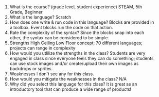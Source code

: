 ### 

1. What is the course? (grade level, student experience) STEAM, 5th Grade, Beginner
2. What is the language? Scratch
3. How does one write & run code in this language? Blocks are provided in a toolbox. Event blocks run the code on that action. 
4. Rate the complexity of the syntax? Since the blocks snap into each other, the syntax can be considered to be simple. 
5. Strengths High Ceiling Low Floor concept; 70 different languages; projects can range in complexity
6. How would you utlilize the strengths in the class? Students are very engaged in class since everyone feels they can do something; students can use stock images and/or create/upload their own images as backdrops or sprites.
7. Weaknesses I don't see any for this class. 
8. How would you mitigate the weaknesses in the class? N/A
9. Why did you select this language for this class? It is great as an introductory tool that can produce a wide range of products!
